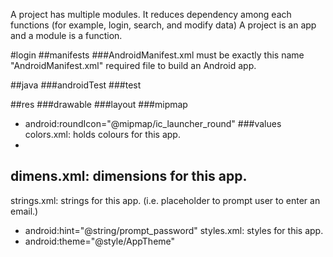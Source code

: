 A project has multiple modules.
It reduces dependency among each functions (for example, login, search, and modify data)
A project is an app and a module is a function.



#login
##manifests
###AndroidManifest.xml
must be exactly this name "AndroidManifest.xml"
required file to build an Android app.

##java
###androidTest
###test

##res
###drawable
###layout
###mipmap
- android:roundIcon="@mipmap/ic_launcher_round"
###values
colors.xml: holds colours for this app.
- 
dimens.xml: dimensions for this app.
- 
strings.xml: strings for this app. (i.e. placeholder to prompt user to enter an email.)
- android:hint="@string/prompt_password"
styles.xml: styles for this app.
- android:theme="@style/AppTheme"
